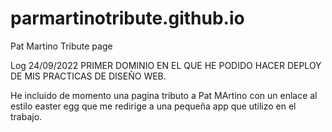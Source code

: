 # parmartinotribute.github.io
Pat Martino Tribute page

Log 24/09/2022
PRIMER DOMINIO EN EL QUE HE PODIDO HACER DEPLOY DE MIS PRACTICAS DE DISEÑO WEB. 

He incluido de momento una pagina tributo a Pat MArtino con un enlace al estilo easter egg que me redirige a una pequeña app que utilizo en el trabajo.

